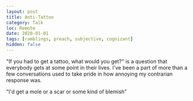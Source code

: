 ```yaml
---
layout: post
title: Anti-Tattoo
category: Talk
loc: Remote
date: 2020-01-01
tags: [ramblings, preach, subjective, cognizant]
hidden: false
---
```


"If you had to get a tattoo, what would you get?" is a question that everybody gets at some point in their lives. I've been a part of more than a few conversations used to take pride in how annoying my contrarian response was. 

"I'd get a mole or a scar or some kind of blemish"

